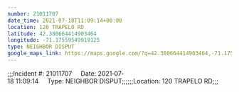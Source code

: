 ```yaml
---
number: 21011707
date_time: 2021-07-18T11:09:14+00:00
location: 120 TRAPELO RD
latitude: 42.380664414903464
longitude: -71.17559549919125
type: NEIGHBOR DISPUT
google_maps_link: https://maps.google.com/?q=42.380664414903464,-71.17559549919125
---
```


;;;Incident #: 21011707     Date: 2021‐07‐18 11:09:14     Type: NEIGHBOR DISPUT;;;;;;Location: 120 TRAPELO RD;;;
